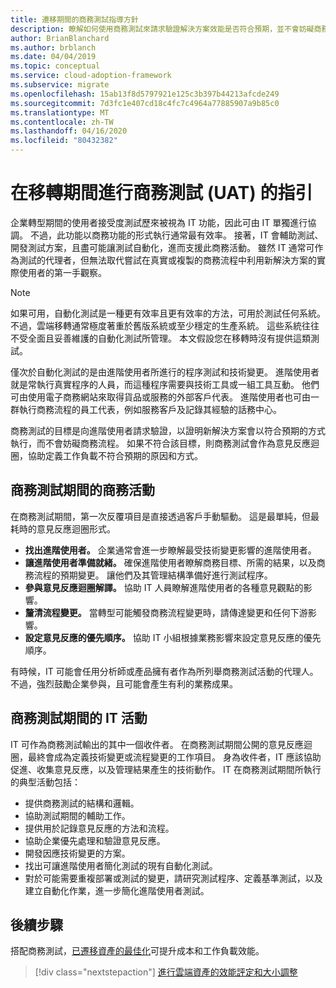 ```yaml
---
title: 遷移期間的商務測試指導方針
description: 瞭解如何使用商務測試來請求驗證解決方案效能是否符合預期，並不會妨礙商務程式。
author: BrianBlanchard
ms.author: brblanch
ms.date: 04/04/2019
ms.topic: conceptual
ms.service: cloud-adoption-framework
ms.subservice: migrate
ms.openlocfilehash: 15ab13f8d5797921e125c3b397b44213afcde249
ms.sourcegitcommit: 7d3fc1e407cd18c4fc7c4964a77885907a9b85c0
ms.translationtype: MT
ms.contentlocale: zh-TW
ms.lasthandoff: 04/16/2020
ms.locfileid: "80432382"
---
```

# <a name="guidance-for-business-testing-uat-during-migration"></a>在移轉期間進行商務測試 (UAT) 的指引

企業轉型期間的使用者接受度測試歷來被視為 IT 功能，因此可由 IT 單獨進行協調。 不過，此功能以商務功能的形式執行通常最有效率。 接著，IT 會輔助測試、開發測試方案，且盡可能讓測試自動化，進而支援此商務活動。 雖然 IT 通常可作為測試的代理者，但無法取代嘗試在真實或複製的商務流程中利用新解決方案的實際使用者的第一手觀察。

> [!NOTE]
> 如果可用，自動化測試是一種更有效率且更有效率的方法，可用於測試任何系統。 不過，雲端移轉通常極度著重於舊版系統或至少穩定的生產系統。 這些系統往往不受全面且妥善維護的自動化測試所管理。 本文假設您在移轉時沒有提供這類測試。

僅次於自動化測試的是由進階使用者所進行的程序測試和技術變更。 進階使用者就是常執行真實程序的人員，而這種程序需要與技術工具或一組工具互動。 他們可由使用電子商務網站來取得貨品或服務的外部客戶代表。 進階使用者也可由一群執行商務流程的員工代表，例如服務客戶及記錄其經驗的話務中心。

商務測試的目標是向進階使用者請求驗證，以證明新解決方案會以符合預期的方式執行，而不會妨礙商務流程。 如果不符合該目標，則商務測試會作為意見反應迴圈，協助定義工作負載不符合預期的原因和方式。

## <a name="business-activities-during-business-testing"></a>商務測試期間的商務活動

在商務測試期間，第一次反覆項目是直接透過客戶手動驅動。 這是最單純，但最耗時的意見反應迴圈形式。

- **找出進階使用者。** 企業通常會進一步瞭解最受技術變更影響的進階使用者。
- **讓進階使用者準備就緒。** 確保進階使用者瞭解商務目標、所需的結果，以及商務流程的預期變更。 讓他們及其管理結構準備好進行測試程序。
- **參與意見反應迴圈解譯。** 協助 IT 人員瞭解進階使用者的各種意見觀點的影響。
- **釐清流程變更。** 當轉型可能觸發商務流程變更時，請傳達變更和任何下游影響。
- **設定意見反應的優先順序。** 協助 IT 小組根據業務影響來設定意見反應的優先順序。

有時候，IT 可能會任用分析師或產品擁有者作為所列舉商務測試活動的代理人。 不過，強烈鼓勵企業參與，且可能會產生有利的業務成果。

## <a name="it-activities-during-business-testing"></a>商務測試期間的 IT 活動

IT 可作為商務測試輸出的其中一個收件者。 在商務測試期間公開的意見反應迴圈，最終會成為定義技術變更或流程變更的工作項目。 身為收件者，IT 應該協助促進、收集意見反應，以及管理結果產生的技術動作。 IT 在商務測試期間所執行的典型活動包括：

- 提供商務測試的結構和邏輯。
- 協助測試期間的輔助工作。
- 提供用於記錄意見反應的方法和流程。
- 協助企業優先處理和驗證意見反應。
- 開發因應技術變更的方案。
- 找出可讓進階使用者簡化測試的現有自動化測試。
- 對於可能需要重複部署或測試的變更，請研究測試程序、定義基準測試，以及建立自動化作業，進一步簡化進階使用者測試。

## <a name="next-steps"></a>後續步驟

搭配商務測試，[已遷移資產的最佳化](./optimize.md)可提升成本和工作負載效能。

> [!div class="nextstepaction"]
> [進行雲端資產的效能評定和大小調整](./optimize.md)
